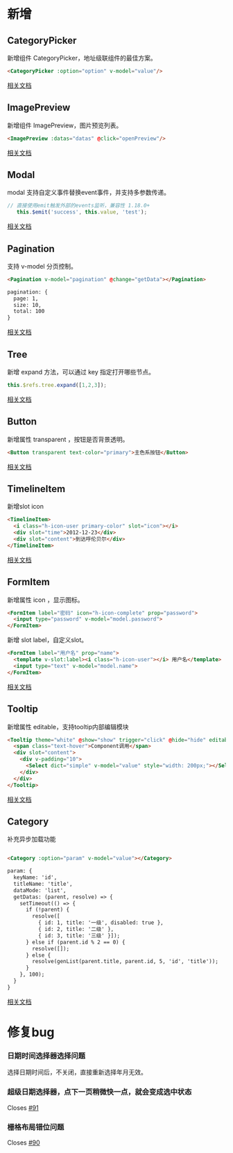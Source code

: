 # 新增

## CategoryPicker

新增组件 CategoryPicker，地址级联组件的最佳方案。

``` html
<CategoryPicker :option="option" v-model="value"/>
```

[相关文档](https://www.heyui.top/component/other/categorypicker)


## ImagePreview

新增组件 ImagePreview，图片预览列表。

``` html
<ImagePreview :datas="datas" @click="openPreview"/>
```

[相关文档](https://www.heyui.top/component/view/imagepreview)

## Modal

modal 支持自定义事件替换event事件，并支持多参数传递。

``` javascript
// 直接使用emit触发外部的events监听，兼容性 1.18.0+
   this.$emit('success', this.value, 'test');
```

[相关文档](https://www.heyui.top/component/message/modal#Modal%E8%B0%83%E7%94%A8%E7%BB%84%E4%BB%B6)

## Pagination

支持 v-model 分页控制。

``` html
<Pagination v-model="pagination" @change="getData"></Pagination>

pagination: {
  page: 1,
  size: 10,
  total: 100
}

```

[相关文档](https://www.heyui.top/component/data/view/page)

## Tree

新增 expand 方法，可以通过 key 指定打开哪些节点。

``` javascript
this.$refs.tree.expand([1,2,3]);
```

[相关文档](https://www.heyui.top/component/plugin/tree)

## Button

新增属性 transparent ，按钮是否背景透明。

``` html
<Button transparent text-color="primary">主色系按钮</Button>
```

[相关文档](https://www.heyui.top/component/basic/button)

## TimelineItem

新增slot icon

``` html
<TimelineItem>
  <i class="h-icon-user primary-color" slot="icon"></i>
  <div slot="time">2012-12-23</div>
  <div slot="content">到达呼伦贝尔</div>
</TimelineItem>
```

[相关文档](https://www.heyui.top/component/view/timeline)

## FormItem

新增属性 icon ，显示图标。

``` html
<FormItem label="密码" icon="h-icon-complete" prop="password">
  <input type="password" v-model="model.password">
</FormItem>
```
新增 slot label，自定义slot。

``` html
<FormItem label="用户名" prop="name">
  <template v-slot:label><i class="h-icon-user"></i> 用户名</template>
  <input type="text" v-model="model.name">
</FormItem>
```

[相关文档](https://www.heyui.top/component/form/form)

## Tooltip

新增属性 editable，支持tooltip内部编辑模块

``` html
<Tooltip theme="white" @show="show" trigger="click" @hide="hide" editable>
  <span class="text-hover">Component调用</span>
  <div slot="content">
    <div v-padding="10">
      <Select dict="simple" v-model="value" style="width: 200px;"></Select>
    </div>
  </div>
</Tooltip>
```

[相关文档](https://www.heyui.top/component/message/tooltip#%E8%87%AA%E5%AE%9A%E4%B9%89%E5%86%85%E5%AE%B9)

## Category

补充异步加载功能

``` html

<Category :option="param" v-model="value"></Category>

param: {
  keyName: 'id',
  titleName: 'title',
  dataMode: 'list',
  getDatas: (parent, resolve) => {
    setTimeout(() => {
      if (!parent) {
        resolve([
          { id: 1, title: '一级', disabled: true },
          { id: 2, title: '二级' },
          { id: 3, title: '三级' }]);
      } else if (parent.id % 2 == 0) {
        resolve([]);
      } else {
        resolve(genList(parent.title, parent.id, 5, 'id', 'title'));
      }
    }, 100);
  }
}
```


[相关文档](https://www.heyui.top/component/plugin/category#%E5%AF%B9%E8%B1%A1%E8%B0%83%E7%94%A8%E4%B8%8E%E5%BC%82%E6%AD%A5%E8%B0%83%E7%94%A8)

# 修复bug

### 日期时间选择器选择问题

选择日期时间后，不关闭，直接重新选择年月无效。

### 超级日期选择器，点下一页稍微快一点，就会变成选中状态

Closes [#91](https://github.com/heyui/heyui/issues/91)

### 栅格布局错位问题

Closes [#90](https://github.com/heyui/heyui/issues/90)